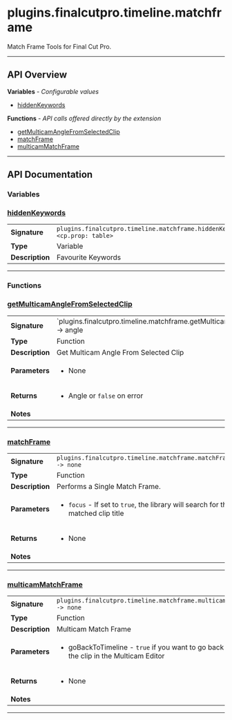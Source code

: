 # plugins.finalcutpro.timeline.matchframe

Match Frame Tools for Final Cut Pro.

---

## API Overview
**Variables** - _Configurable values_
 * [hiddenKeywords](#hiddenkeywords)

**Functions** - _API calls offered directly by the extension_
 * [getMulticamAngleFromSelectedClip](#getmulticamanglefromselectedclip)
 * [matchFrame](#matchframe)
 * [multicamMatchFrame](#multicammatchframe)


---

## API Documentation

### Variables


### [hiddenKeywords](#hiddenkeywords)

|                                             |                                                                                     |
| --------------------------------------------|-------------------------------------------------------------------------------------|
| **Signature**                               | `plugins.finalcutpro.timeline.matchframe.hiddenKeywords <cp.prop: table>`                                                                    |
| **Type**                                    | Variable                                                                     |
| **Description**                             | Favourite Keywords                                                                     |

---
### Functions


### [getMulticamAngleFromSelectedClip](#getmulticamanglefromselectedclip)

|                                             |                                                                                     |
| --------------------------------------------|-------------------------------------------------------------------------------------|
| **Signature**                               | `plugins.finalcutpro.timeline.matchframe.getMulticamAngleFromSelectedClip() -> angle | boolean`                                                                    |
| **Type**                                    | Function                                                                     |
| **Description**                             | Get Multicam Angle From Selected Clip                                                                     |
| **Parameters**                              | <ul><li>None</li></ul> |
| **Returns**                                 | <ul><li>Angle or `false` on error</li></ul>          |
| **Notes**                                   | <ul></ul>                |

---

### [matchFrame](#matchframe)

|                                             |                                                                                     |
| --------------------------------------------|-------------------------------------------------------------------------------------|
| **Signature**                               | `plugins.finalcutpro.timeline.matchframe.matchFrame() -> none`                                                                    |
| **Type**                                    | Function                                                                     |
| **Description**                             | Performs a Single Match Frame.                                                                     |
| **Parameters**                              | <ul><li>`focus`  - If set to `true`, the library will search for the matched clip title</li></ul> |
| **Returns**                                 | <ul><li>None</li></ul>          |
| **Notes**                                   | <ul></ul>                |

---

### [multicamMatchFrame](#multicammatchframe)

|                                             |                                                                                     |
| --------------------------------------------|-------------------------------------------------------------------------------------|
| **Signature**                               | `plugins.finalcutpro.timeline.matchframe.multicamMatchFrame(goBackToTimeline) -> none`                                                                    |
| **Type**                                    | Function                                                                     |
| **Description**                             | Multicam Match Frame                                                                     |
| **Parameters**                              | <ul><li>goBackToTimeline - `true` if you want to go back to the timeline after opening the clip in the Multicam Editor</li></ul> |
| **Returns**                                 | <ul><li>None</li></ul>          |
| **Notes**                                   | <ul></ul>                |

---
